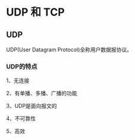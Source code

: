 

# UDP 和 TCP

## UDP

UDP(User Datagram Protocol)全称用户数据报协议。

### UDP的特点

1、无连接



2、有单播、多播、广播的功能

3、UDP是面向报文的

4、不可靠性

5、高效

